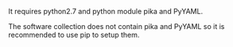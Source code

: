 It requires python2.7 and python module pika and PyYAML.

The software collection does not contain pika and PyYAML so it is recommended to use pip to setup them.
